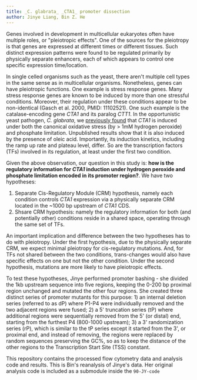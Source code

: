 ```yaml
---
title: _C. glabrata_ _CTA1_ promoter dissection
author: Jinye Liang, Bin Z. He
---
```


Genes involved in development in multicellular eukaryotes often have multiple roles, or "pleiotropic effects". One of the sources for the pleiotropy is that genes are expressed at different times or different tissues. Such distinct expression patterns were found to be regulated primarily by physically separate enhancers, each of which appears to control one specific expression time/location.

In single celled organisms such as the yeast, there aren't multiple cell types in the same sense as in multicellular organisms. Nonetheless, genes can have pleiotropic functions. One example is stress response genes. Many stress response genes are known to be induced by more than one stressful conditions. Moreover, their regulation under these conditions appear to be non-identical (Gasch et al. 2000, PMID: 11102521). One such example is the catalase-encoding gene _CTA1_ and its paralog _CTT1_. In the opportunistic yeast pathogen, _C. glabrata_, we [previously found](https://journals.plos.org/plospathogens/article?id=10.1371/journal.ppat.1011748) that _CTA1_ is induced under both the canonical oxidative stress (by > 1mM hydrogen peroxide) and phosphate limitation. Unpublished results show that it is also induced by the presence of oleic acid. Importantly, its induction kinetics, including the ramp up rate and plateau level, differ. So are the transcription factors (TFs) involved in its regulation, at least under the first two condition.

Given the above observation, our question in this study is: **how is the regulatory information for _CTA1_ induction under hydrogen peroxide and phosphate limitation encoded in its promoter region?**. We have two hypotheses:

1. Separate Cis-Regulatory Module (CRM) hypothesis, namely each condition controls _CTA1_ expression via a physically separate CRM located in the ~1000 bp upstream of _CTA1_ CDS.
1. Shsare CRM hypothesis: namely the regulatory information for both (and potentially other) conditions reside in a shared space, operating through the same set of TFs.

An important implication and difference between the two hypotheses has to do with pleiotropy. Under the first hypothesis, due to the physically separate CRM, we expect minimal pleiotropy for cis-regulatory mutations. And, for TFs not shared between the two conditions, trans-changes would also have specific effects on one but not the other condition. Under the second hypothesis, mutations are more likely to have pleiotropic effects.

To test these hypotheses, Jinye performed promoter bashing - she divided the 1kb upstream sequence into five regions, keeping the 0-200 bp proximal region unchanged and mutated the other four regions. She created three distinct series of promoter mutants for this purpose: 1) an internal deletion series (referred to as dP) where P1-P4 were individually removed and the two adjacent regions were fused; 2) a 5' truncation series (tP) where additional regions were sequentially removed from the 5' (or distal) end, starting from the furthest P4 (800-1000 upstream); 3) a 3' randomization series (rP), which is similar to the tP series except it started from the 3', or proximal end, and instead of removing, the regions were replaced by random sequences preserving the GC%, so as to keep the distance of the other regions to the Transcription Start Site (TSS) constant.

This repository contains the processed flow cytometry data and analysis code and results. This is Bin's reanalysis of Jinye's data. Her original analysis code is included as a submodule inside the `90-JY-code`
